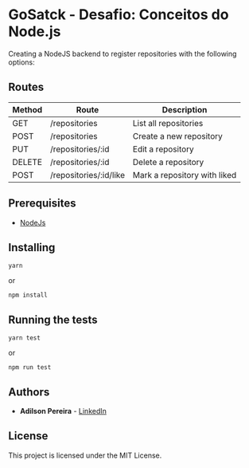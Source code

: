 # GoSatck - Desafio: Conceitos do Node.js

Creating a NodeJS backend to register repositories with the following options:

## Routes

|Method|Route|Description|
|------|-----|-----------|
|GET|/repositories|List all repositories|
|POST|/repositories|Create a new repository|
|PUT|/repositories/:id|Edit a repository|
|DELETE|/repositories/:id|Delete a repository|
|POST|/repositories/:id/like|Mark a repository with liked|

## Prerequisites

- [NodeJs](https://nodejs.org/en/download/)

## Installing

```
yarn
```
or
```
npm install
```

## Running the tests

```
yarn test
```
or
```
npm run test
```

## Authors

* **Adilson Pereira** - [LinkedIn](https://www.linkedin.com/in/pereiradilson/)

## License

This project is licensed under the MIT License.
